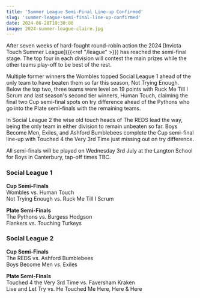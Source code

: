```yaml
---
title: 'Summer League Semi-Final Line-up Confirmed'
slug: 'summer-league-semi-final-line-up-confirmed'
date: 2024-06-28T10:30:00
image: 2024-summer-league-claire.jpg
---
```

After seven weeks of hard-fought round-robin action the 2024 [Invicta Touch Summer League]({{<ref "/league" >}})
has reached the semi-final stage. The top four in each division will contest the main prizes
while the other teams play-off to be best of the rest.
<!--more-->
Multiple former winners the Wombles topped Social League 1 ahead of the only team to have beaten
them so far this season, Not Trying Enough. Below the top two, three teams were level on 19 points
with Ruck Me Till I Scrum and last season's second tier winners, Human Touch, claiming the final two
Cup semi-final spots on try difference ahead of the Pythons who go into the Plate semi-finals with
the remaining teams.

In Social League 2 the wise old touch heads of The REDS lead the way, being the only team in either
division to remain unbeaten so far. Boys Become Men, Exiles, and Ashford Bumblebees complete the Cup
semi-final line-up with Touched 4 the Very 3rd Time just missing out on try difference.

All semi-finals will be played on Wednesday 3rd July at the Langton School for Boys in Canterbury,
tap-off times TBC.

### Social League 1
**Cup Semi-Finals**\
Wombles vs. Human Touch\
Not Trying Enough vs. Ruck Me Till I Scrum

**Plate Semi-Finals**\
The Pythons vs. Burgess Hodgson\
Flankers vs. Touching Turkeys

### Social League 2
**Cup Semi-Finals**\
The REDS vs. Ashford Bumblebees\
Boys Become Men vs. Exiles

**Plate Semi-Finals**\
Touched 4 the Very 3rd Time vs. Faversham Kraken\
Live and Let Try vs. He Touched Me Here, Here & Here
